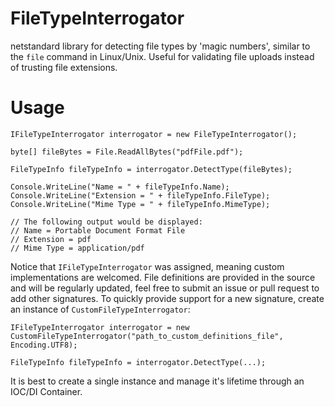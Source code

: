 # FileTypeInterrogator

netstandard library for detecting file types by 'magic numbers', similar to the `file` command in Linux/Unix. Useful for validating file uploads instead of trusting file extensions.

# Usage

```
IFileTypeInterrogator interrogator = new FileTypeInterrogator();

byte[] fileBytes = File.ReadAllBytes("pdfFile.pdf");

FileTypeInfo fileTypeInfo = interrogator.DetectType(fileBytes);

Console.WriteLine("Name = " + fileTypeInfo.Name);
Console.WriteLine("Extension = " + fileTypeInfo.FileType);
Console.WriteLine("Mime Type = " + fileTypeInfo.MimeType);

// The following output would be displayed:
// Name = Portable Document Format File
// Extension = pdf
// Mime Type = application/pdf
```

Notice that `IFileTypeInterrogator` was assigned, meaning custom implementations are welcomed.  File definitions are provided in the source and will be regularly updated, feel free to submit an issue or pull request to add other signatures.  To quickly provide support for a new signature, create an instance of `CustomFileTypeInterrogator`:

```
IFileTypeInterrogator interrogator = new CustomFileTypeInterrogator("path_to_custom_definitions_file", Encoding.UTF8);

FileTypeInfo fileTypeInfo = interrogator.DetectType(...);
```

It is best to create a single instance and manage it's lifetime through an IOC/DI Container.